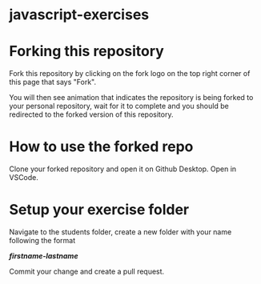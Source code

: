 # javascript-exercises

# Forking this repository
Fork this repository by clicking on the fork logo on the top right corner of this page that says "Fork". 

You will then see animation that indicates the repository is being forked to your personal repository, wait for it to complete and you should be redirected to the forked version of this repository. 

# How to use the forked repo
Clone your forked repository and open it on Github Desktop. Open in VSCode.

# Setup your exercise folder
Navigate to the students folder, create a new folder with your name following the format

**_firstname-lastname_**

Commit your change and create a pull request.
